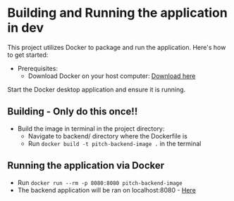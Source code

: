 # Building and Running the application in dev
This project utilizes Docker to package and run the application. Here's how to get started:
- Prerequisites:
  - Download Docker on your host computer: [Download here](https://www.docker.com/products/docker-desktop/)
 
Start the Docker desktop application and ensure it is running. 

## Building - Only do this once!!
- Build the image in terminal in the project directory:
  - Navigate to backend/ directory where the Dockerfile is
  - Run `docker build -t pitch-backend-image .` in the terminal

## Running the application via Docker
- Run `docker run --rm -p 8080:8080 pitch-backend-image`
- The backend application will be ran on localhost:8080 - [Here](http://localhost:8080)
